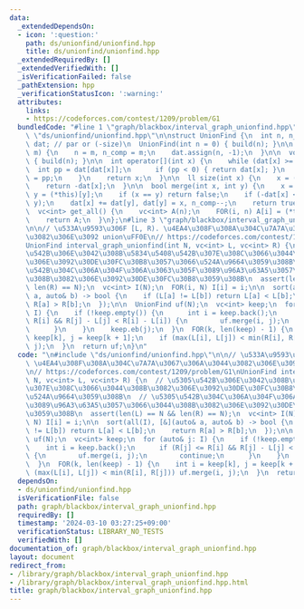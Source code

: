 ```yaml
---
data:
  _extendedDependsOn:
  - icon: ':question:'
    path: ds/unionfind/unionfind.hpp
    title: ds/unionfind/unionfind.hpp
  _extendedRequiredBy: []
  _extendedVerifiedWith: []
  _isVerificationFailed: false
  _pathExtension: hpp
  _verificationStatusIcon: ':warning:'
  attributes:
    links:
    - https://codeforces.com/contest/1209/problem/G1
  bundledCode: "#line 1 \"graph/blackbox/interval_graph_unionfind.hpp\"\n\n#line 2\
    \ \"ds/unionfind/unionfind.hpp\"\n\nstruct UnionFind {\n  int n, n_comp;\n  vc<int>\
    \ dat; // par or (-size)\n  UnionFind(int n = 0) { build(n); }\n\n  void build(int\
    \ m) {\n    n = m, n_comp = m;\n    dat.assign(n, -1);\n  }\n\n  void reset()\
    \ { build(n); }\n\n  int operator[](int x) {\n    while (dat[x] >= 0) {\n    \
    \  int pp = dat[dat[x]];\n      if (pp < 0) { return dat[x]; }\n      x = dat[x]\
    \ = pp;\n    }\n    return x;\n  }\n\n  ll size(int x) {\n    x = (*this)[x];\n\
    \    return -dat[x];\n  }\n\n  bool merge(int x, int y) {\n    x = (*this)[x],\
    \ y = (*this)[y];\n    if (x == y) return false;\n    if (-dat[x] < -dat[y]) swap(x,\
    \ y);\n    dat[x] += dat[y], dat[y] = x, n_comp--;\n    return true;\n  }\n\n\
    \  vc<int> get_all() {\n    vc<int> A(n);\n    FOR(i, n) A[i] = (*this)[i];\n\
    \    return A;\n  }\n};\n#line 3 \"graph/blackbox/interval_graph_unionfind.hpp\"\
    \n\n// \u533A\u9593\u306F [L, R). \u4EA4\u308F\u308A\u304C\u7A7A\u3067\u306A\u3044\
    \u3082\u306E\u3092 union\uFF0E\n// https://codeforces.com/contest/1209/problem/G1\n\
    UnionFind interval_graph_unionfind(int N, vc<int> L, vc<int> R) {\n  // \u5305\
    \u542B\u306E\u3042\u308B\u5834\u5408\u542B\u307E\u308C\u3066\u3044\u308B\u3082\
    \u306E\u3092\u30DE\u30FC\u30B8\u3057\u3066\u524A\u9664\u3059\u308B\n  // \u5305\
    \u542B\u304C\u306A\u304F\u306A\u3063\u305F\u3089\u96A3\u63A5\u3057\u3066\u3044\
    \u308B\u3082\u306E\u3092\u30DE\u30FC\u30B8\u3059\u308B\n  assert(len(L) == N &&\
    \ len(R) == N);\n  vc<int> I(N);\n  FOR(i, N) I[i] = i;\n\n  sort(all(I), [&](auto&\
    \ a, auto& b) -> bool {\n    if (L[a] != L[b]) return L[a] < L[b];\n    return\
    \ R[a] > R[b];\n  });\n\n  UnionFind uf(N);\n  vc<int> keep;\n  for (auto& j:\
    \ I) {\n    if (!keep.empty()) {\n      int i = keep.back();\n      if (R[j] <=\
    \ R[i] && R[j] - L[j] < R[i] - L[i]) {\n        uf.merge(i, j);\n        continue;\n\
    \      }\n    }\n    keep.eb(j);\n  }\n  FOR(k, len(keep) - 1) {\n    int i =\
    \ keep[k], j = keep[k + 1];\n    if (max(L[i], L[j]) < min(R[i], R[j])) uf.merge(i,\
    \ j);\n  }\n  return uf;\n}\n"
  code: "\n#include \"ds/unionfind/unionfind.hpp\"\n\n// \u533A\u9593\u306F [L, R).\
    \ \u4EA4\u308F\u308A\u304C\u7A7A\u3067\u306A\u3044\u3082\u306E\u3092 union\uFF0E\
    \n// https://codeforces.com/contest/1209/problem/G1\nUnionFind interval_graph_unionfind(int\
    \ N, vc<int> L, vc<int> R) {\n  // \u5305\u542B\u306E\u3042\u308B\u5834\u5408\u542B\
    \u307E\u308C\u3066\u3044\u308B\u3082\u306E\u3092\u30DE\u30FC\u30B8\u3057\u3066\
    \u524A\u9664\u3059\u308B\n  // \u5305\u542B\u304C\u306A\u304F\u306A\u3063\u305F\
    \u3089\u96A3\u63A5\u3057\u3066\u3044\u308B\u3082\u306E\u3092\u30DE\u30FC\u30B8\
    \u3059\u308B\n  assert(len(L) == N && len(R) == N);\n  vc<int> I(N);\n  FOR(i,\
    \ N) I[i] = i;\n\n  sort(all(I), [&](auto& a, auto& b) -> bool {\n    if (L[a]\
    \ != L[b]) return L[a] < L[b];\n    return R[a] > R[b];\n  });\n\n  UnionFind\
    \ uf(N);\n  vc<int> keep;\n  for (auto& j: I) {\n    if (!keep.empty()) {\n  \
    \    int i = keep.back();\n      if (R[j] <= R[i] && R[j] - L[j] < R[i] - L[i])\
    \ {\n        uf.merge(i, j);\n        continue;\n      }\n    }\n    keep.eb(j);\n\
    \  }\n  FOR(k, len(keep) - 1) {\n    int i = keep[k], j = keep[k + 1];\n    if\
    \ (max(L[i], L[j]) < min(R[i], R[j])) uf.merge(i, j);\n  }\n  return uf;\n}\n"
  dependsOn:
  - ds/unionfind/unionfind.hpp
  isVerificationFile: false
  path: graph/blackbox/interval_graph_unionfind.hpp
  requiredBy: []
  timestamp: '2024-03-10 03:27:25+09:00'
  verificationStatus: LIBRARY_NO_TESTS
  verifiedWith: []
documentation_of: graph/blackbox/interval_graph_unionfind.hpp
layout: document
redirect_from:
- /library/graph/blackbox/interval_graph_unionfind.hpp
- /library/graph/blackbox/interval_graph_unionfind.hpp.html
title: graph/blackbox/interval_graph_unionfind.hpp
---
```

